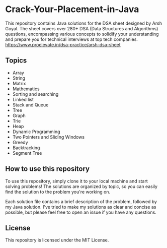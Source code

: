# Crack-Your-Placement-in-Java

This repository contains Java solutions for the DSA sheet designed by Arsh Goyal. The sheet covers over 280+ DSA (Data Structures and Algorithms) questions, encompassing various concepts to solidify your understanding and prepare you for technical interviews at top tech companies. </br>
https://www.proelevate.in/dsa-practice/arsh-dsa-sheet
## Topics
* Array
* String
* Matrix 
* Mathematics 
* Sorting and searching
* Linked list
* Stack and Queue
* Tree
* Graph
* Trie
* Heap
* Dynamic Programming
* Two Pointers and Sliding Windows
* Greedy
* Backtracking
* Segment Tree
## How to use this repository

To use this repository, simply clone it to your local machine and start solving problems! The solutions are organized by topic, so you can easily find the solution to the problem you're working on.

Each solution file contains a brief description of the problem, followed by my Java solution. I've tried to make my solutions as clear and concise as possible, but please feel free to open an issue if you have any questions.

## License

This repository is licensed under the MIT License.
